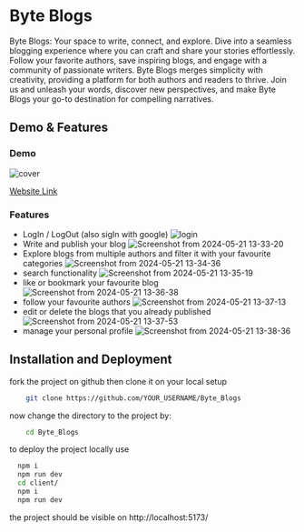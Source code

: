 
# Byte Blogs

Byte Blogs: Your space to write, connect, and explore. Dive into a seamless blogging experience where you can craft and share your stories effortlessly. Follow your favorite authors, save inspiring blogs, and engage with a community of passionate writers. Byte Blogs merges simplicity with creativity, providing a platform for both authors and readers to thrive. Join us and unleash your words, discover new perspectives, and make Byte Blogs your go-to destination for compelling narratives.


## Demo & Features

### Demo
![cover](https://github.com/ayush844/Byte_Blogs/assets/113158635/e321130e-f8cd-4774-a237-86f08160669a)

[Website Link](https://byte-blogs.onrender.com/)

### Features
- LogIn / LogOut (also sigIn with google)
  ![login](https://github.com/ayush844/Byte_Blogs/assets/113158635/42b26993-d3fc-47aa-b0d0-9f13c6acad10)
- Write and publish your blog
  ![Screenshot from 2024-05-21 13-33-20](https://github.com/ayush844/Byte_Blogs/assets/113158635/cce0a18f-5a51-4a56-9da2-a5c5da84db1a)
- Explore blogs from multiple authors and filter it with your favourite categories
  ![Screenshot from 2024-05-21 13-34-36](https://github.com/ayush844/Byte_Blogs/assets/113158635/36b2a0dc-f3ef-4d2c-afb1-1b62ad4fec59)
- search functionality
  ![Screenshot from 2024-05-21 13-35-19](https://github.com/ayush844/Byte_Blogs/assets/113158635/52605479-9426-45ff-a5b9-6dd27d18edb7)
- like or bookmark your favourite blog
  ![Screenshot from 2024-05-21 13-36-38](https://github.com/ayush844/Byte_Blogs/assets/113158635/1b0f0af6-b822-40f6-ab20-7d7a185446a0)
- follow your favourite authors
  ![Screenshot from 2024-05-21 13-37-13](https://github.com/ayush844/Byte_Blogs/assets/113158635/c5058845-4c15-430c-b670-a02e36b1b07c)
- edit or delete the blogs that you already published
  ![Screenshot from 2024-05-21 13-37-53](https://github.com/ayush844/Byte_Blogs/assets/113158635/bd9f970c-49b1-463f-967a-5513b78262c1)
- manage your personal profile
  ![Screenshot from 2024-05-21 13-38-36](https://github.com/ayush844/Byte_Blogs/assets/113158635/367d324c-fd60-4d11-848f-a3fc74f95f46)



## Installation and Deployment
fork the project on github then clone it on your local setup

```bash
    git clone https://github.com/YOUR_USERNAME/Byte_Blogs
```
now change the directory to the project by:

```bash
    cd Byte_Blogs
```

to deploy the project locally use 

```bash
  npm i
  npm run dev
  cd client/
  npm i
  npm run dev
```

the project should be visible on http://localhost:5173/
